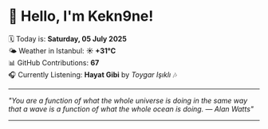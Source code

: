 # 👋 Hello, I'm Kekn9ne!

🗓️ Today is: **Saturday, 05 July 2025**  
🌤️ Weather in Istanbul: **☀️   +31°C**  
📊 GitHub Contributions: **67**  
🎧 Currently Listening: **Hayat Gibi** by *Toygar Işıklı* 🎶

---

_"You are a function of what the whole universe is doing in the same way that a wave is a function of what the whole ocean is doing. — *Alan Watts*"_

---
